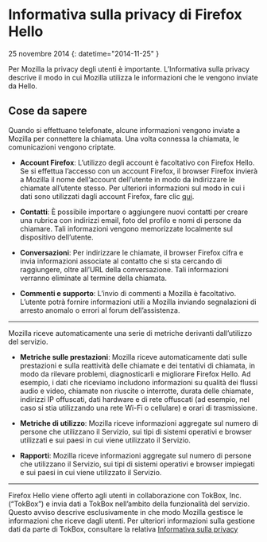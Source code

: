# Informativa sulla privacy di Firefox Hello

25 novembre 2014
{: datetime="2014-11-25" }

Per Mozilla la privacy degli utenti è importante. L’Informativa sulla privacy descrive il modo in cui Mozilla utilizza le informazioni che le vengono inviate da Hello.

## Cose da sapere

Quando si effettuano telefonate, alcune informazioni vengono inviate a Mozilla per connettere la chiamata. Una volta connessa la chiamata, le comunicazioni vengono criptate.

* **Account Firefox**: L’utilizzo degli account è facoltativo con Firefox Hello. Se si effettua l’accesso con un account Firefox, il browser Firefox invierà a Mozilla il nome dell’account dell’utente in modo da indirizzare le chiamate all’utente stesso. Per ulteriori informazioni sul modo in cui i dati sono utilizzati dagli account Firefox, fare clic [qui](https://www.mozilla.org/privacy/firefox-cloud/).

* **Contatti**: È possibile importare o aggiungere nuovi contatti per creare una rubrica con indirizzi email, foto del profilo e nomi di persone da chiamare. Tali informazioni vengono memorizzate localmente sul dispositivo dell’utente.

* **Conversazioni**: Per indirizzare le chiamate, il browser Firefox cifra e invia informazioni associate al contatto che si sta cercando di raggiungere, oltre all’URL della conversazione. Tali informazioni verranno eliminate al termine della chiamata.

* **Commenti e supporto**: L’invio di commenti a Mozilla è facoltativo. L’utente potrà fornire informazioni utili a Mozilla inviando segnalazioni di arresto anomalo o errori al forum dell’assistenza.

---------------------------------------

Mozilla riceve automaticamente una serie di metriche derivanti dall’utilizzo del servizio.

* **Metriche sulle prestazioni**: Mozilla riceve automaticamente dati sulle prestazioni e sulla reattività delle chiamate e dei tentativi di chiamata, in modo da rilevare problemi, diagnosticarli e migliorare Firefox Hello. Ad esempio, i dati che riceviamo includono informazioni su qualità dei flussi audio e video, chiamate non riuscite o interrotte, durata delle chiamate, indirizzi IP offuscati, dati hardware e di rete offuscati (ad esempio, nel caso si stia utilizzando una rete Wi-Fi o cellulare) e orari di trasmissione.

* **Metriche di utilizzo**: Mozilla riceve informazioni aggregate sul numero di persone che utilizzano il Servizio, sui tipi di sistemi operativi e browser utilizzati e sui paesi in cui viene utilizzato il Servizio.

* **Rapporti**: Mozilla riceve informazioni aggregate sul numero di persone che utilizzano il Servizio, sui tipi di sistemi operativi e browser impiegati e sui paesi in cui viene utilizzato il Servizio.

---------------------------------------

Firefox Hello viene offerto agli utenti in collaborazione con TokBox, Inc. (“TokBox”) e invia dati a TokBox nell’ambito della funzionalità del servizio. Questo avviso descrive esclusivamente in che modo Mozilla gestisce le informazioni che riceve dagli utenti. Per ulteriori informazioni sulla gestione dati da parte di TokBox, consultare la relativa [Informativa sulla privacy]( https://tokbox.com/support/privacy-policy)

